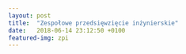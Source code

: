 ```yaml
---
layout: post
title:  "Zespołowe przedsięwzięcie inżynierskie"
date:   2018-06-14 23:12:50 +0100
featured-img: zpi
---
```


